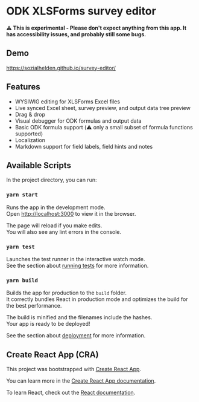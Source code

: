 # ODK XLSForms survey editor

**⚠️ This is experimental - Please don't expect anything from this app. It has accessibility issues, and probably still some bugs.**

## Demo

https://sozialhelden.github.io/survey-editor/

## Features

- WYSIWIG editing for XLSForms Excel files
- Live synced Excel sheet, survey preview, and output data tree preview
- Drag & drop
- Visual debugger for ODK formulas and output data
- Basic ODK formula support (⚠️ only a small subset of formula functions supported)
- Localization
- Markdown support for field labels, field hints and notes

## Available Scripts

In the project directory, you can run:

### `yarn start`

Runs the app in the development mode.\
Open [http://localhost:3000](http://localhost:3000) to view it in the browser.

The page will reload if you make edits.\
You will also see any lint errors in the console.

### `yarn test`

Launches the test runner in the interactive watch mode.\
See the section about [running tests](https://facebook.github.io/create-react-app/docs/running-tests) for more information.

### `yarn build`

Builds the app for production to the `build` folder.\
It correctly bundles React in production mode and optimizes the build for the best performance.

The build is minified and the filenames include the hashes.\
Your app is ready to be deployed!

See the section about [deployment](https://facebook.github.io/create-react-app/docs/deployment) for more information.

## Create React App (CRA)

This project was bootstrapped with [Create React App](https://github.com/facebook/create-react-app).

You can learn more in the [Create React App documentation](https://facebook.github.io/create-react-app/docs/getting-started).

To learn React, check out the [React documentation](https://reactjs.org/).

